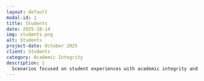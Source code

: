 ```yaml
---
layout: default
modal-id: 1
title: Students
date: 2025-10-14
img: students.png
alt: Students
project-date: October 2025
client: Students
category: Academic Integrity
description: |
  Scenarios focused on student experiences with academic integrity and ethical dilemmas.
---
```

